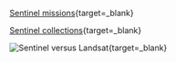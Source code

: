[Sentinel missions](https://www.esa.int/Applications/Observing_the_Earth/Copernicus/The_Sentinel_missions){target=_blank}

[Sentinel collections](https://developers.google.com/earth-engine/datasets/catalog/sentinel){target=_blank}

![Sentinel versus Landsat](https://d9-wret.s3.us-west-2.amazonaws.com/assets/palladium/production/s3fs-public/thumbnails/image/dmidS2LS7Comparison.png){target=_blank}  
